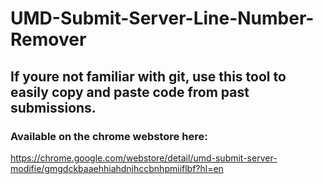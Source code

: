 # UMD-Submit-Server-Line-Number-Remover
## If youre not familiar with git, use this tool to easily copy and paste code from past submissions.

### Available on the chrome webstore here:

https://chrome.google.com/webstore/detail/umd-submit-server-modifie/gmgdckbaaehhiahdnjhccbnhpmiiflbf?hl=en
